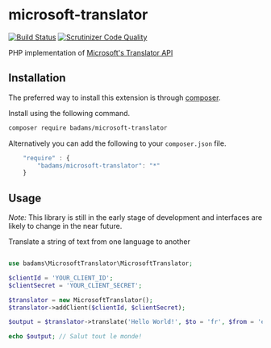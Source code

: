 microsoft-translator
================================

[![Build Status](https://travis-ci.org/badams/microsoft-translator.svg?branch=master)](https://travis-ci.org/badams/microsoft-translator)
[![Scrutinizer Code Quality](https://scrutinizer-ci.com/g/badams/microsoft-translator/badges/quality-score.png?b=master)](https://scrutinizer-ci.com/g/badams/microsoft-translator/?branch=master)

PHP implementation of [Microsoft's Translator API](https://msdn.microsoft.com/en-us/library/ff512419.aspx)

## Installation

The preferred way to install this extension is through [composer](http://getcomposer.org/download/).

Install using the following command.

```bash
composer require badams/microsoft-translator
```

Alternatively you can add the following to your `composer.json` file.

```javascript
    "require" : {
        "badams/microsoft-translator": "*"
    }
```

## Usage

*Note:* This library is still in the early stage of development and interfaces are likely to change in the near future.

Translate a string of text from one language to another

```php

use badams\MicrosoftTranslator\MicrosoftTranslator;

$clientId = 'YOUR_CLIENT_ID';
$clientSecret = 'YOUR_CLIENT_SECRET';

$translator = new MicrosoftTranslator();
$translator->addClient($clientId, $clientSecret);

$output = $translator->translate('Hello World!', $to = 'fr', $from = 'en');

echo $output; // Salut tout le monde!

```

